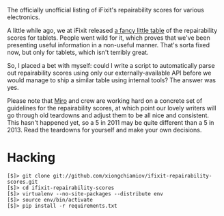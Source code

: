 The officially unofficial listing of iFixit's repairability scores for various
electronics.

A little while ago, we at iFixit released
[a fancy little table][Tablet Repairability] of the repairability scores for
tablets.  People went wild for it, which proves that we've been presenting
useful information in a non-useful manner.  That's sorta fixed now, but only
for tablets, which isn't terribly great.

So, I placed a bet with myself: could I write a script to automatically parse
out repairability scores using only our externally-available API before we
would manage to ship a similar table using internal tools?  The answer was yes.

Please note that [Miro] and crew are working hard on a concrete set of
guidelines for the repairability scores, at which point our lovely writers will
go through old teardowns and adjust them to be all nice and consistent.  This
hasn't happened yet, so a 5 in 2011 may be quite different than a 5 in 2013.
Read the teardowns for yourself and make your own decisions.

[Tablet Repairability]: http://www.ifixit.com/Tablet_Repairability
[Miro]: http://www.ifixit.com/user/17

# Hacking

    [$]> git clone git://github.com/xiongchiamiov/ifixit-repairability-scores.git
    [$]> cd ifixit-repairability-scores
    [$]> virtualenv --no-site-packages --distribute env
    [$]> source env/bin/activate
    [$]> pip install -r requirements.txt

